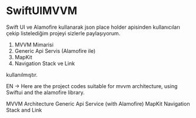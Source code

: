 # SwiftUIMVVM

Swift UI ve Alamofire kullanarak json place holder apisinden kullanıcıları çekip listelediğim projeyi sizlerle paylaşıyorum.

1) MVVM Mimarisi
2) Generic Api Servis (Alamofire ile)
3) MapKit 
4) Navigation Stack ve Link

kullanılmıştır.


EN ->
Here are the project codes suitable for mvvm architecture, using Swiftui and the alamofire library.

MVVM Architecture
Generic Api Service (with Alamofire)
MapKit
Navigation Stack and Link
